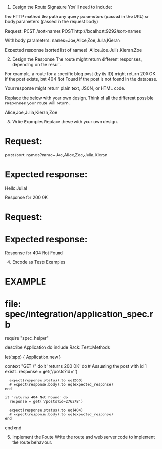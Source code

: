 1. Design the Route Signature
   You'll need to include:

the HTTP method
the path
any query parameters (passed in the URL)
or body parameters (passed in the request body)

Request: POST /sort-names
POST http://localhost:9292/sort-names

With body parameters:
names=Joe,Alice,Zoe,Julia,Kieran

Expected response (sorted list of names):
Alice,Joe,Julia,Kieran,Zoe

2. Design the Response
   The route might return different responses, depending on the result.

For example, a route for a specific blog post (by its ID) might return 200 OK if the post exists, but 404 Not Found if the post is not found in the database.

Your response might return plain text, JSON, or HTML code.

Replace the below with your own design. Think of all the different possible responses your route will return.

<!-- EXAMPLE -->
<!-- Response when the post is found: 200 OK -->

Alice,Joe,Julia,Kieran,Zoe

3. Write Examples
   Replace these with your own design.

# Request:

post /sort-names?name=Joe,Alice,Zoe,Julia,Kieran

# Expected response:

Hello Julia!

Response for 200 OK

# Request:

# Expected response:

Response for 404 Not Found

4. Encode as Tests Examples

# EXAMPLE

# file: spec/integration/application_spec.rb

require "spec_helper"

describe Application do
include Rack::Test::Methods

let(:app) { Application.new }

context "GET /" do
it 'returns 200 OK' do # Assuming the post with id 1 exists.
response = get('/posts?id=1')

      expect(response.status).to eq(200)
      # expect(response.body).to eq(expected_response)
    end

    it 'returns 404 Not Found' do
      response = get('/posts?id=276278')

      expect(response.status).to eq(404)
      # expect(response.body).to eq(expected_response)
    end

end
end

5. Implement the Route
   Write the route and web server code to implement the route behaviour.
